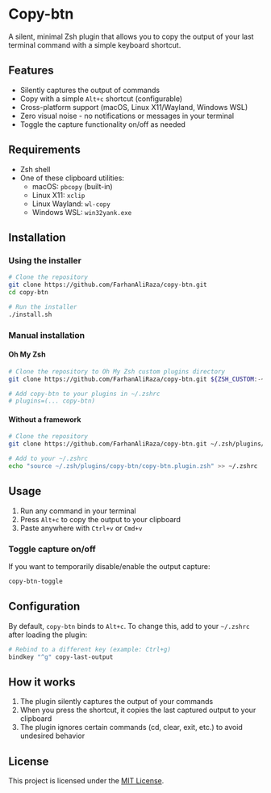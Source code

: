 # Copy-btn

A silent, minimal Zsh plugin that allows you to copy the output of your last terminal command with a simple keyboard shortcut.

## Features

- Silently captures the output of commands
- Copy with a simple `Alt+c` shortcut (configurable)
- Cross-platform support (macOS, Linux X11/Wayland, Windows WSL)
- Zero visual noise - no notifications or messages in your terminal
- Toggle the capture functionality on/off as needed

## Requirements

- Zsh shell
- One of these clipboard utilities:
  - macOS: `pbcopy` (built-in)
  - Linux X11: `xclip`
  - Linux Wayland: `wl-copy`
  - Windows WSL: `win32yank.exe`

## Installation

### Using the installer

```bash
# Clone the repository
git clone https://github.com/FarhanAliRaza/copy-btn.git
cd copy-btn

# Run the installer
./install.sh
```

### Manual installation

#### Oh My Zsh

```bash
# Clone the repository to Oh My Zsh custom plugins directory
git clone https://github.com/FarhanAliRaza/copy-btn.git ${ZSH_CUSTOM:-~/.oh-my-zsh/custom}/plugins/copy-btn

# Add copy-btn to your plugins in ~/.zshrc
# plugins=(... copy-btn)
```

#### Without a framework

```bash
# Clone the repository
git clone https://github.com/FarhanAliRaza/copy-btn.git ~/.zsh/plugins/copy-btn

# Add to your ~/.zshrc
echo "source ~/.zsh/plugins/copy-btn/copy-btn.plugin.zsh" >> ~/.zshrc
```

## Usage

1. Run any command in your terminal
2. Press `Alt+c` to copy the output to your clipboard
3. Paste anywhere with `Ctrl+v` or `Cmd+v`

### Toggle capture on/off

If you want to temporarily disable/enable the output capture:

```bash
copy-btn-toggle
```

## Configuration

By default, `copy-btn` binds to `Alt+c`. To change this, add to your `~/.zshrc` after loading the plugin:

```bash
# Rebind to a different key (example: Ctrl+g)
bindkey "^g" copy-last-output
```

## How it works

1. The plugin silently captures the output of your commands
2. When you press the shortcut, it copies the last captured output to your clipboard
3. The plugin ignores certain commands (cd, clear, exit, etc.) to avoid undesired behavior

## License

This project is licensed under the [MIT License](LICENSE).
